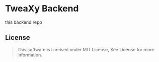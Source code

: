 
# TweaXy Backend

this backend repo

## License

> This software is licensed under MIT License, See License for more information.

